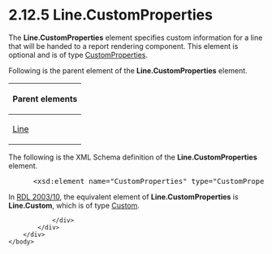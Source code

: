 <html dir="LTR" xmlns:mshelp="http://msdn.microsoft.com/mshelp" xmlns:ddue="http://ddue.schemas.microsoft.com/authoring/2003/5" xmlns:xlink="http://www.w3.org/1999/xlink" xmlns:tool="http://www.microsoft.com/tooltip">
    <head>
        <meta http-equiv="Content-Type" content="text/html; CHARSET=utf-8"></meta>
        <meta name="save" content="history"></meta>
        <title>2.12.5 Line.CustomProperties</title>
        <xml>
            <mshelp:toctitle title="2.12.5 Line.CustomProperties"></mshelp:toctitle>
            <mshelp:rltitle title="[MS-RDL]: Line.CustomProperties"></mshelp:rltitle>
            <mshelp:keyword index="A" term="2ad464b8-8daf-4a12-8575-090aa0f82bd0"></mshelp:keyword>
            <mshelp:attr name="DCSext.ContentType" value="open specification"></mshelp:attr>
            <mshelp:attr name="AssetID" value="2ad464b8-8daf-4a12-8575-090aa0f82bd0"></mshelp:attr>
            <mshelp:attr name="TopicType" value="kbRef"></mshelp:attr>
            <mshelp:attr name="DCSext.Title" value="[MS-RDL]: Line.CustomProperties" />
        </xml>
    </head>
    <body>
        <div id="header">
            <h1 class="heading">2.12.5 Line.CustomProperties</h1>
        </div>
        <div id="mainSection">
            <div id="mainBody">
                <div id="allHistory" class="saveHistory"></div>
                <div id="sectionSection0" class="section" name="collapseableSection">
                    

<p>The <b>Line.CustomProperties</b> element specifies custom
information for a line that will be handed to a report rendering component.
This element is optional and is of type <a href="93994776-7d8e-4cf2-932f-9c085f3deaf8.htm">CustomProperties</a>.</p>

<p>Following is the parent element of the <b>Line.CustomProperties</b>
element.</p>

<table>
 <thead>
  <tr>
   <th>
   <p>Parent elements</p>
   </th>
  </tr>
 </thead>
 <tr>
  <td>
  <p><a href="58c7b460-38b6-4039-afae-82c27404e241.htm">Line</a></p>
  </td>
 </tr>
</table>

<p>The following is the XML Schema definition of the <b>Line.CustomProperties</b>
element.</p>

<dl>
<dd>
<div><pre> &lt;xsd:element name=&quot;CustomProperties&quot; type=&quot;CustomPropertiesType&quot; minOccurs=&quot;0&quot; /&gt;
</pre></div>
</dd></dl>

<p>In <a href="a7e2ad00-07c8-4f6d-80ab-3ad55df7b233.htm">RDL 2003/10</a>,
the equivalent element of <b>Line.CustomProperties</b> is <b>Line.Custom</b>,
which is of type <a href="f53f2f76-9d8a-4fba-a430-d2131c2f8060.htm">Custom</a>.</p>


                </div>
            </div>
        </div>
    </body>
</html>